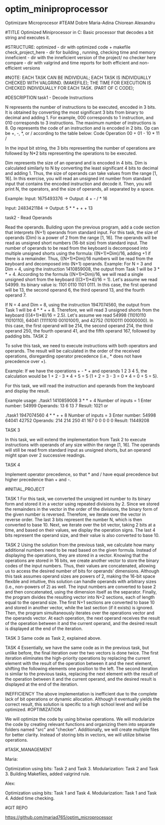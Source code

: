 # optim_miniproprocessor
Optimizare Microprocesor
#TEAM
Dobre Maria-Adina
Chiorean Alexandru

#TITLE
Optimized Miniprocessor in C: Basic processor that decodes a bit string and executes it.

#STRUCTURE:
optimized - dir with optimized code + makefile
check_project_here - dir for  building , running, checking time and memory
inneficient - dir with the inneficient version of the project/ no checker here
compare - dir with valgrind and time reports for both efficient and non-efficient versions

#NOTE:
EACH TASK CAN BE INDIVIDUAL;
EACH TASK IS INDIVIDUALLY CHECKED WITH VALGRIND. (MAKEFILE);
THE TIME FOR EXECUTION IS CHECKED INDIVIDUALLY FOR EACH TASK. (PART OF C CODE);

#DESCRIPTION
task1 - Decode Instructions

N represents the number of instructions to be executed, encoded in 3 bits. It is obtained by converting the most significant 3 bits from binary to decimal and adding 1. For example, 000 corresponds to 1 instruction, and 010 corresponds to 3 instructions. The maximum number of instructions is 8.
Op represents the code of an instruction and is encoded in 2 bits. Op can be +, -, *, or / according to the table below:
Code Operation
00 +
01 -
10 *
11 /

In the input bit string, the 3 bits representing the number of operations are followed by N*2 bits representing the operations to be executed.

Dim represents the size of an operand and is encoded in 4 bits. Dim is calculated similarly to N by converting the least significant 4 bits to decimal and adding 1. Thus, the size of operands can take values from the range [1, 16].
In this exercise, you will read an unsigned int number from standard input that contains the encoded instruction and decode it. Then, you will print N, the operators, and the size of operands, all separated by a space.

Example:
Input: 1675493376 → Output: 4 + - / * 16

Input: 2483421184 → Output: 5 * * + + + 13

task2 - Read Operands

Read the operands. Building upon the previous program, add a code section that interprets (N+1) operands from standard input. For this task, the size of operands (Dim) is a power of 2 from the range [1, 16]. The operands will be read as unsigned short numbers (16-bit size) from standard input. The number of operands to be read from the keyboard is decomposed into multiple unsigned shorts using the formula: ((N+1)*Dim)/16, adding +1 if there is a remainder. Thus, ((N+1)*Dim)/16 numbers will be read from the keyboard and decomposed into (N+1) operands.
Example:
For N = 3 and Dim = 4, using the instruction 1410859008, the output from Task 1 will be 3 * * + 4. According to the formula ((N+1)*Dim)/16, we will read a single unsigned short from the keyboard (((3+1)*4)/16 = 1). Let's assume we read 54999. Its binary value is: 1101 0110 1101 0111. In this case, the first operand will be 13, the second operand 6, the third operand 13, and the fourth operand 7.

If N = 4 and Dim = 8, using the instruction 1947074560, the output from Task 1 will be 4 * * + + 8. Therefore, we will read 3 unsigned shorts from the keyboard (((4+1)*8)/16 = 2.5). Let's assume we read 54998 (11010110 11010110), 64041 (11111010 00101001), and 42752 (10100111 00000000). In this case, the first operand will be 214, the second operand 214, the third operand 250, the fourth operand 41, and the fifth operand 167, followed by padding bits.
TASK 2

To solve this task, we need to execute instructions with both operators and operands. The result will be calculated in the order of the received operations, disregarding operator precedence (i.e., * does not have precedence over +).

Example:
If we have the operations + - * + and operands 1 2 3 4 5, the calculation would be 1 + 2 - 3 * 4 + 5 = 5 (1 + 2 = 3 - 3 = 0 * 4 = 0 + 5 = 5).

For this task, we will read the instruction and operands from the keyboard and display the result.

Example usage:
./task1
1410859008
3 * * + 4
Number of inputs = 1
Enter number: 54999
Operands: 13 6 13 7
Result: 1021
or

./task1
1947074560
4 * * + + 8
Number of inputs = 3
Enter number: 54998
64041
42752
Operands: 214 214 250 41 167 0 0 0 0 0
Result: 11449208

TASK 3

In this task, we will extend the implementation from Task 2 to execute instructions with operands of any size within the range [1, 16]. The operands will still be read from standard input as unsigned shorts, but an operand might span over 2 successive readings.

TASK 4

Implement operator precedence, so that * and / have equal precedence but higher precedence than + and -.

#INITIAL_PROJECT

TASK 1
For this task, we converted the unsigned int number to its binary form and stored it in a vector using repeated divisions by 2. Since we stored the remainders in the vector in the order of the divisions, the binary form of the given number is reversed. Therefore, we iterate over the vector in reverse order. The last 3 bits represent the number N, which is then converted to base 10. Next, we iterate over the bit vector, taking 2 bits at a time, and based on their values, we display the operation signs. The last 4 bits represent the operand size, and their value is also converted to base 10.

TASK 2
Using the solution from the previous task, we calculate how many additional numbers need to be read based on the given formula. Instead of displaying the operations, they are stored in a vector. Knowing that the operations are stored in 16 bits, we create another vector to store the binary codes of the input numbers. Thus, their values are concatenated, allowing us to access the desired number of bits for operands' dimensions. Although this task assumes operand sizes are powers of 2, making the 16-bit space flexible and intuitive, this solution can handle operands with arbitrary sizes (i.e., non-powers of 2) as well. The input numbers are converted to base 2 and then concatenated, using the dimension itself as the separator. Finally, the program divides the resulting vector into N+2 sections, each of length equal to the operand size. The first N+1 sections are converted to base 10 and stored in another vector, while the last section (if it exists) is ignored. Then, the program simultaneously iterates over the operations vector and the operands vector. At each operation, the next operand receives the result of the operation between it and the current operand, and the desired result is displayed at the end of the iteration.

TASK 3
Same code as Task 2, explained above.

TASK 4
Essentially, we have the same code as in the previous task, but unlike before, the final iteration over the two vectors is done twice. The first iteration eliminates the high-priority operations by replacing the current element with the result of the operation between it and the next element, shifting the following elements one position to the left. The second iteration is similar to the previous tasks, replacing the next element with the result of the operation between it and the current operand, and the desired result is displayed at the end of the iteration.

INEFFICIENCY
The above implementation is inefficient due to the complete lack of bit operations or dynamic allocation. Although it eventually yields the correct result, this solution is specific to a high school level and will be optimized.
#OPTIMIZATION

We will optimize the code by using bitwise operations. We will modularize the code by creating relevant functions and organizing them into separate folders named "src" and "checker". Additionally, we will create multiple files for better clarity. Instead of storing bits in vectors, we will utilize bitwise operations.

#TASK_MANAGEMENT

Maria:

Optimization using bits: Task 2 and Task 3.
Modularization: Task 2 and Task 3.
Building Makefiles, added valgrind rule.

Alex:

Optimization using bits: Task 1 and Task 4.
Modularization: Task 1 and Task 4.
Added time checking.

#GIT REPO

https://github.com/mariad765/optim_microprocessor
